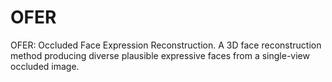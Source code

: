 # OFER
OFER: Occluded Face Expression Reconstruction. A 3D face reconstruction method producing diverse plausible expressive faces from a single-view occluded image.
